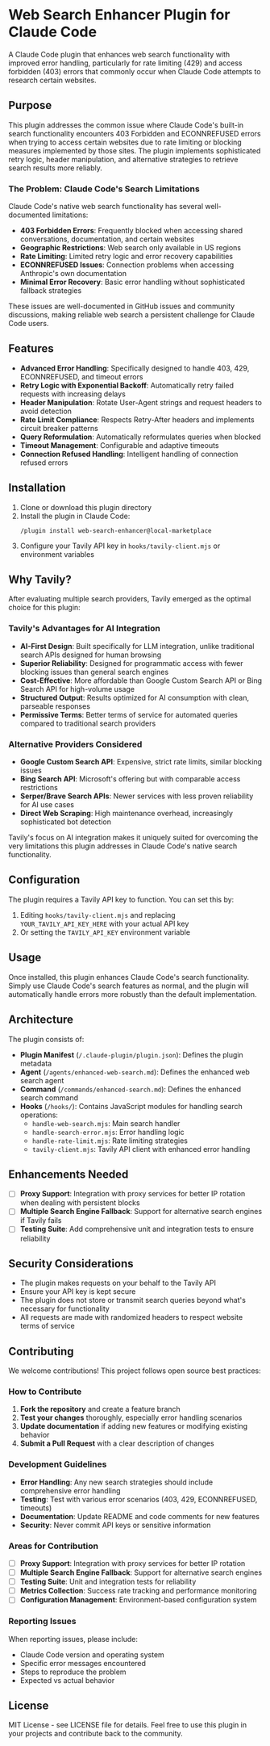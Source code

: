 # Web Search Enhancer Plugin for Claude Code

A Claude Code plugin that enhances web search functionality with improved error handling, particularly for rate limiting (429) and access forbidden (403) errors that commonly occur when Claude Code attempts to research certain websites.

## Purpose

This plugin addresses the common issue where Claude Code's built-in search functionality encounters 403 Forbidden and ECONNREFUSED errors when trying to access certain websites due to rate limiting or blocking measures implemented by those sites. The plugin implements sophisticated retry logic, header manipulation, and alternative strategies to retrieve search results more reliably.

### The Problem: Claude Code's Search Limitations

Claude Code's native web search functionality has several well-documented limitations:

- **403 Forbidden Errors**: Frequently blocked when accessing shared conversations, documentation, and certain websites
- **Geographic Restrictions**: Web search only available in US regions
- **Rate Limiting**: Limited retry logic and error recovery capabilities
- **ECONNREFUSED Issues**: Connection problems when accessing Anthropic's own documentation
- **Minimal Error Recovery**: Basic error handling without sophisticated fallback strategies

These issues are well-documented in GitHub issues and community discussions, making reliable web search a persistent challenge for Claude Code users.

## Features

- **Advanced Error Handling**: Specifically designed to handle 403, 429, ECONNREFUSED, and timeout errors
- **Retry Logic with Exponential Backoff**: Automatically retry failed requests with increasing delays
- **Header Manipulation**: Rotate User-Agent strings and request headers to avoid detection
- **Rate Limit Compliance**: Respects Retry-After headers and implements circuit breaker patterns
- **Query Reformulation**: Automatically reformulates queries when blocked
- **Timeout Management**: Configurable and adaptive timeouts
- **Connection Refused Handling**: Intelligent handling of connection refused errors

## Installation

1. Clone or download this plugin directory
2. Install the plugin in Claude Code:
   ```
   /plugin install web-search-enhancer@local-marketplace
   ```
3. Configure your Tavily API key in `hooks/tavily-client.mjs` or environment variables

## Why Tavily?

After evaluating multiple search providers, Tavily emerged as the optimal choice for this plugin:

### Tavily's Advantages for AI Integration

- **AI-First Design**: Built specifically for LLM integration, unlike traditional search APIs designed for human browsing
- **Superior Reliability**: Designed for programmatic access with fewer blocking issues than general search engines
- **Cost-Effective**: More affordable than Google Custom Search API or Bing Search API for high-volume usage
- **Structured Output**: Results optimized for AI consumption with clean, parseable responses
- **Permissive Terms**: Better terms of service for automated queries compared to traditional search providers

### Alternative Providers Considered

- **Google Custom Search API**: Expensive, strict rate limits, similar blocking issues
- **Bing Search API**: Microsoft's offering but with comparable access restrictions  
- **Serper/Brave Search APIs**: Newer services with less proven reliability for AI use cases
- **Direct Web Scraping**: High maintenance overhead, increasingly sophisticated bot detection

Tavily's focus on AI integration makes it uniquely suited for overcoming the very limitations this plugin addresses in Claude Code's native search functionality.

## Configuration

The plugin requires a Tavily API key to function. You can set this by:

1. Editing `hooks/tavily-client.mjs` and replacing `YOUR_TAVILY_API_KEY_HERE` with your actual API key
2. Or setting the `TAVILY_API_KEY` environment variable

## Usage

Once installed, this plugin enhances Claude Code's search functionality. Simply use Claude Code's search features as normal, and the plugin will automatically handle errors more robustly than the default implementation.

## Architecture

The plugin consists of:

- **Plugin Manifest** (`/.claude-plugin/plugin.json`): Defines the plugin metadata
- **Agent** (`/agents/enhanced-web-search.md`): Defines the enhanced web search agent
- **Command** (`/commands/enhanced-search.md`): Defines the enhanced search command
- **Hooks** (`/hooks/`): Contains JavaScript modules for handling search operations:
  - `handle-web-search.mjs`: Main search handler
  - `handle-search-error.mjs`: Error handling logic
  - `handle-rate-limit.mjs`: Rate limiting strategies
  - `tavily-client.mjs`: Tavily API client with enhanced error handling

## Enhancements Needed

- [ ] **Proxy Support**: Integration with proxy services for better IP rotation when dealing with persistent blocks
- [ ] **Multiple Search Engine Fallback**: Support for alternative search engines if Tavily fails
- [ ] **Testing Suite**: Add comprehensive unit and integration tests to ensure reliability

## Security Considerations

- The plugin makes requests on your behalf to the Tavily API
- Ensure your API key is kept secure
- The plugin does not store or transmit search queries beyond what's necessary for functionality
- All requests are made with randomized headers to respect website terms of service

## Contributing

We welcome contributions! This project follows open source best practices:

### How to Contribute

1. **Fork the repository** and create a feature branch
2. **Test your changes** thoroughly, especially error handling scenarios
3. **Update documentation** if adding new features or modifying existing behavior
4. **Submit a Pull Request** with a clear description of changes

### Development Guidelines

- **Error Handling**: Any new search strategies should include comprehensive error handling
- **Testing**: Test with various error scenarios (403, 429, ECONNREFUSED, timeouts)
- **Documentation**: Update README and code comments for new features
- **Security**: Never commit API keys or sensitive information

### Areas for Contribution

- [ ] **Proxy Support**: Integration with proxy services for better IP rotation
- [ ] **Multiple Search Engine Fallback**: Support for alternative search engines
- [ ] **Testing Suite**: Unit and integration tests for reliability
- [ ] **Metrics Collection**: Success rate tracking and performance monitoring
- [ ] **Configuration Management**: Environment-based configuration system

### Reporting Issues

When reporting issues, please include:
- Claude Code version and operating system
- Specific error messages encountered
- Steps to reproduce the problem
- Expected vs actual behavior

## License

MIT License - see LICENSE file for details. Feel free to use this plugin in your projects and contribute back to the community.